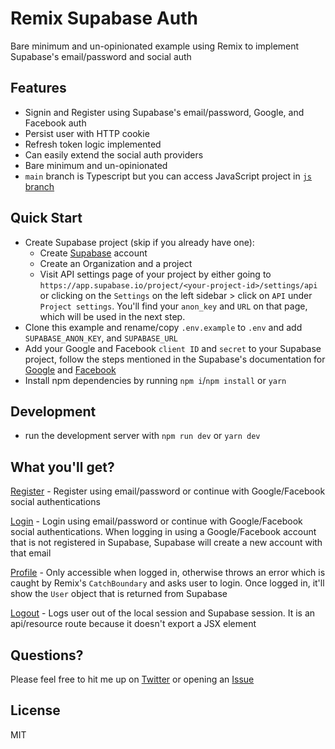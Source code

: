 # Remix Supabase Auth

Bare minimum and un-opinionated example using Remix to implement Supabase's email/password and social auth

## Features

- Signin and Register using Supabase's email/password, Google, and Facebook auth
- Persist user with HTTP cookie
- Refresh token logic implemented
- Can easily extend the social auth providers
- Bare minimum and un-opinionated
- `main` branch is Typescript but you can access JavaScript project in [`js` branch](https://github.com/arpitdalal/remix-supabase-auth/tree/js)

## Quick Start

- Create Supabase project (skip if you already have one):
  - Create [Supabase](https://app.supabase.io/) account
  - Create an Organization and a project
  - Visit API settings page of your project by either going to `https://app.supabase.io/project/<your-project-id>/settings/api` or clicking on the `Settings` on the left sidebar > click on `API` under `Project settings`. You'll find your `anon_key` and `URL` on that page, which will be used in the next step.
- Clone this example and rename/copy `.env.example` to `.env` and add `SUPABASE_ANON_KEY`, and `SUPABASE_URL`
- Add your Google and Facebook `client ID` and `secret` to your Supabase project, follow the steps mentioned in the Supabase's documentation for [Google](https://supabase.com/docs/guides/auth/auth-google) and [Facebook](https://supabase.com/docs/guides/auth/auth-facebook)
- Install npm dependencies by running `npm i`/`npm install` or `yarn`

## Development

- run the development server with `npm run dev` or `yarn dev`

## What you'll get?

[Register](./app/routes/register.tsx) - Register using email/password or continue with Google/Facebook social authentications

[Login](./app/routes/login.tsx) - Login using email/password or continue with Google/Facebook social authentications. When logging in using a Google/Facebook account that is not registered in Supabase, Supabase will create a new account with that email

[Profile](./app/routes/profile.tsx) - Only accessible when logged in, otherwise throws an error which is caught by Remix's `CatchBoundary` and asks user to login. Once logged in, it'll show the `User` object that is returned from Supabase

[Logout](./app/routes/api/logout.ts) - Logs user out of the local session and Supabase session. It is an api/resource route because it doesn't export a JSX element

## Questions?

Please feel free to hit me up on [Twitter](https://twitter.com/_arpit_dalal_) or opening an [Issue](https://github.com/arpitdalal/remix-supabase-auth/issues)

## License

MIT
